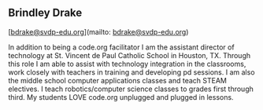 ## Brindley Drake

[bdrake@svdp-edu.org](mailto: bdrake@svdp-edu.org)

In addition to being a code.org facilitator I am the assistant director of technology at St. Vincent de Paul Catholic School in Houston, TX.  Through this role I am able to assist with technology integration in the classrooms, work closely with teachers in training and developing pd sessions.  I am also the middle school computer applications classes and teach STEAM electives.  I teach  robotics/computer science classes to grades first through third.  My students LOVE code.org unplugged and plugged in lessons.
